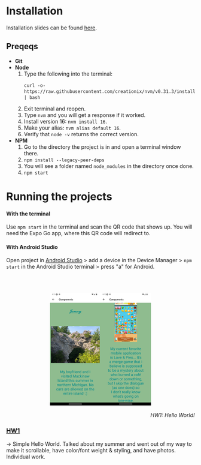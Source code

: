 # Installation
Installation slides can be found [here](https://myuno-my.sharepoint.com/:p:/r/personal/jmspicer_uno_edu/Documents/Mobile%20Apps/Lectures/Lecture%201%20-%20Getting%20Everything%20Set%20Up.pptx?d=w9e4fd3609818455fb80f19524effd971&csf=1&web=1&e=P7NIBc).

## Preqeqs

* <b>Git</b>
* <b>Node</b>
    1. Type the following into the terminal:
        ```
        curl -o- https://raw.githubusercontent.com/creationix/nvm/v0.31.3/install.sh | bash
        ```
    2. Exit terminal and reopen.
    3. Type `nvm` and you will get a response if it worked.
    4. Install version 16: `nvm install 16`.
    5. Make your alias: `nvm alias default 16`.
    6. Verify that `node -v` returns the correct version.
* <b>NPM</b>
    1. Go to the directory the project is in and open a terminal window there.
    2. `npm install --legacy-peer-deps`
    3. You will see a folder named `node_modules` in the directory once done.
    4. `npm start`

# Running the projects

#### With the terminal
Use `npm start` in the terminal and scan the QR code that shows up. You will need the Expo Go app, where this QR code will redirect to.

#### With Android Studio
Open project in [Android Studio](https://developer.android.com/studio) > add a device in the Device Manager > `npm start` in the Android Studio terminal > press "a" for Android.

<br><br>
<p align="center"><img src = "README_images/HW1_1.png" height = "300" ><img src = "README_images/HW1_2.png" height = "300"><p align="right"><i>HW1: Hello World!</i></p></p>


### [HW1](https://github.com/Jenspi/mobiledev/tree/main/HW1_HelloWorld)
→ Simple Hello World. Talked about my summer and went out of my way to make it scrollable, have color/font weight & styling, and have photos. Individual work.